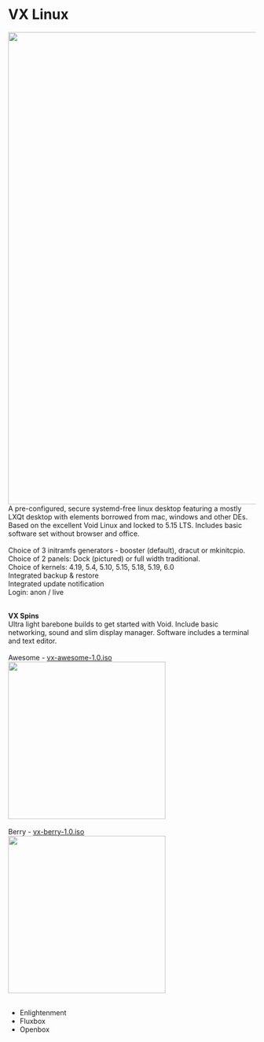 # VX Linux
<img src="https://vxlinux.org/wp-content/uploads/2022/12/vx35.webp" style="width:960px;">
A pre-configured, secure systemd-free linux desktop featuring a mostly LXQt desktop with elements borrowed from mac, windows and other DEs. Based on the excellent Void Linux and locked to 5.15 LTS. Includes basic software set without browser and office.<br>
<br>
Choice of 3 initramfs generators - booster (default), dracut or mkinitcpio.<br>
Choice of 2 panels: Dock (pictured) or full width traditional.<br>
Choice of kernels: 4.19, 5.4, 5.10, 5.15, 5.18, 5.19, 6.0<br>
Integrated backup & restore<br>
Integrated update notification<br>
Login: anon / live<br>
<br>

**VX Spins**<br>
Ultra light barebone builds to get started with Void. Include basic networking, sound and slim display manager. Software includes a terminal and text editor.
<br><br>
Awesome - <a href="https://github.com/dessington/vx-linux/releases/download/a1.0/vx-awesome-1.0.iso">vx-awesome-1.0.iso</a><br>
<img src="https://github.com/dessington/vx-linux/blob/main/void-awesome.jpg" style="width:320px"><br/>
<br>
Berry - <a href="https://github.com/dessington/vx-linux/releases/download/b1.0/vx-berry.iso">vx-berry-1.0.iso</a><br>
<img src="https://github.com/dessington/vx-linux/blob/main/void-berry.jpg" style="width:320px"><br/>
<br>
- Enlightenment<br>
- Fluxbox<br>
- Openbox<br>
